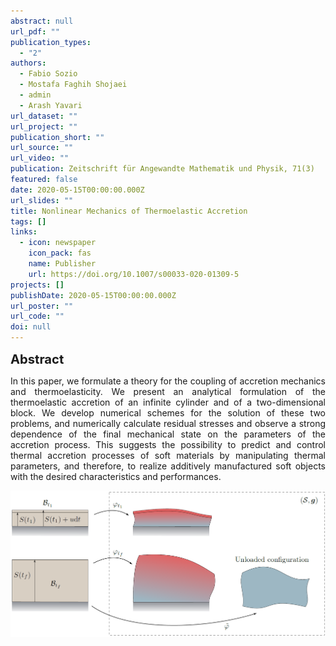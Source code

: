 ```yaml
---
abstract: null
url_pdf: ""
publication_types:
  - "2"
authors:
  - Fabio Sozio
  - Mostafa Faghih Shojaei
  - admin
  - Arash Yavari
url_dataset: ""
url_project: ""
publication_short: ""
url_source: ""
url_video: ""
publication: Zeitschrift für Angewandte Mathematik und Physik, 71(3)
featured: false
date: 2020-05-15T00:00:00.000Z
url_slides: ""
title: Nonlinear Mechanics of Thermoelastic Accretion
tags: []
links:
  - icon: newspaper
    icon_pack: fas
    name: Publisher
    url: https://doi.org/10.1007/s00033-020-01309-5
projects: []
publishDate: 2020-05-15T00:00:00.000Z
url_poster: ""
url_code: ""
doi: null
---
```

<big><big><b>Abstract</b></big></big>
<div style="text-align: justify">In this paper, we formulate a theory for the coupling of
accretion mechanics and thermoelasticity. We present an analytical formulation of the thermoelastic
accretion of an infinite cylinder and of a two-dimensional block. We develop numerical schemes for
the solution of these two problems, and numerically calculate residual stresses and observe a strong
dependence of the final mechanical state on the parameters of the accretion process. This suggests
the possibility to predict and control thermal accretion processes of soft materials by manipulating
thermal parameters, and therefore, to realize additively manufactured soft objects with the desired
characteristics and performances.</div>

![Alt Text](fig.png)
